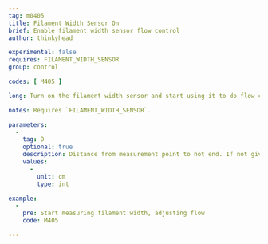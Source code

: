 ```yaml
---
tag: m0405
title: Filament Width Sensor On
brief: Enable filament width sensor flow control
author: thinkyhead

experimental: false
requires: FILAMENT_WIDTH_SENSOR
group: control

codes: [ M405 ]

long: Turn on the filament width sensor and start using it to do flow control. Initially, the filament between the sensor and the hot-end will be treated as the nominal width.

notes: Requires `FILAMENT_WIDTH_SENSOR`.

parameters:
  -
    tag: D
    optional: true
    description: Distance from measurement point to hot end. If not given, the previous value will be used. The default startup value is set by `MEASUREMENT_DELAY_CM`.
    values:
      -
        unit: cm
        type: int

example:
  -
    pre: Start measuring filament width, adjusting flow
    code: M405

---
```

